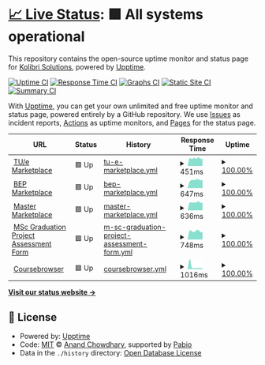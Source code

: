 # [📈 Live Status](https://status.kolibri.dev): <!--live status--> **🟩 All systems operational**

This repository contains the open-source uptime monitor and status page for [Kolibri Solutions](https://kolibrisolutions.nl), powered by [Upptime](https://github.com/upptime/upptime).

[![Uptime CI](https://github.com/KolibriSolutions/monitoring/workflows/Uptime%20CI/badge.svg)](https://github.com/KolibriSolutions/monitoring/actions?query=workflow%3A%22Uptime+CI%22)
[![Response Time CI](https://github.com/KolibriSolutions/monitoring/workflows/Response%20Time%20CI/badge.svg)](https://github.com/KolibriSolutions/monitoring/actions?query=workflow%3A%22Response+Time+CI%22)
[![Graphs CI](https://github.com/KolibriSolutions/monitoring/workflows/Graphs%20CI/badge.svg)](https://github.com/KolibriSolutions/monitoring/actions?query=workflow%3A%22Graphs+CI%22)
[![Static Site CI](https://github.com/KolibriSolutions/monitoring/workflows/Static%20Site%20CI/badge.svg)](https://github.com/KolibriSolutions/monitoring/actions?query=workflow%3A%22Static+Site+CI%22)
[![Summary CI](https://github.com/KolibriSolutions/monitoring/workflows/Summary%20CI/badge.svg)](https://github.com/KolibriSolutions/monitoring/actions?query=workflow%3A%22Summary+CI%22)

With [Upptime](https://upptime.js.org), you can get your own unlimited and free uptime monitor and status page, powered entirely by a GitHub repository. We use [Issues](https://github.com/KolibriSolutions/monitoring/issues) as incident reports, [Actions](https://github.com/KolibriSolutions/monitoring/actions) as uptime monitors, and [Pages](https://status.kolibri.dev) for the status page.

<!--start: status pages-->
<!-- This summary is generated by Upptime (https://github.com/upptime/upptime) -->
<!-- Do not edit this manually, your changes will be overwritten -->
<!-- prettier-ignore -->
| URL | Status | History | Response Time | Uptime |
| --- | ------ | ------- | ------------- | ------ |
| <img alt="" src="https://icons.duckduckgo.com/ip3/marketplacetue.nl.ico" height="13"> [TU/e Marketplace](https://marketplacetue.nl/) | 🟩 Up | [tu-e-marketplace.yml](https://github.com/KolibriSolutions/monitoring/commits/HEAD/history/tu-e-marketplace.yml) | <details><summary><img alt="Response time graph" src="./graphs/tu-e-marketplace/response-time-week.png" height="20"> 451ms</summary><br><a href="https://status.kolibri.dev/history/tu-e-marketplace"><img alt="Response time 526" src="https://img.shields.io/endpoint?url=https%3A%2F%2Fraw.githubusercontent.com%2FKolibriSolutions%2Fmonitoring%2FHEAD%2Fapi%2Ftu-e-marketplace%2Fresponse-time.json"></a><br><a href="https://status.kolibri.dev/history/tu-e-marketplace"><img alt="24-hour response time 419" src="https://img.shields.io/endpoint?url=https%3A%2F%2Fraw.githubusercontent.com%2FKolibriSolutions%2Fmonitoring%2FHEAD%2Fapi%2Ftu-e-marketplace%2Fresponse-time-day.json"></a><br><a href="https://status.kolibri.dev/history/tu-e-marketplace"><img alt="7-day response time 451" src="https://img.shields.io/endpoint?url=https%3A%2F%2Fraw.githubusercontent.com%2FKolibriSolutions%2Fmonitoring%2FHEAD%2Fapi%2Ftu-e-marketplace%2Fresponse-time-week.json"></a><br><a href="https://status.kolibri.dev/history/tu-e-marketplace"><img alt="30-day response time 526" src="https://img.shields.io/endpoint?url=https%3A%2F%2Fraw.githubusercontent.com%2FKolibriSolutions%2Fmonitoring%2FHEAD%2Fapi%2Ftu-e-marketplace%2Fresponse-time-month.json"></a><br><a href="https://status.kolibri.dev/history/tu-e-marketplace"><img alt="1-year response time 526" src="https://img.shields.io/endpoint?url=https%3A%2F%2Fraw.githubusercontent.com%2FKolibriSolutions%2Fmonitoring%2FHEAD%2Fapi%2Ftu-e-marketplace%2Fresponse-time-year.json"></a></details> | <details><summary><a href="https://status.kolibri.dev/history/tu-e-marketplace">100.00%</a></summary><a href="https://status.kolibri.dev/history/tu-e-marketplace"><img alt="All-time uptime 100.00%" src="https://img.shields.io/endpoint?url=https%3A%2F%2Fraw.githubusercontent.com%2FKolibriSolutions%2Fmonitoring%2FHEAD%2Fapi%2Ftu-e-marketplace%2Fuptime.json"></a><br><a href="https://status.kolibri.dev/history/tu-e-marketplace"><img alt="24-hour uptime 100.00%" src="https://img.shields.io/endpoint?url=https%3A%2F%2Fraw.githubusercontent.com%2FKolibriSolutions%2Fmonitoring%2FHEAD%2Fapi%2Ftu-e-marketplace%2Fuptime-day.json"></a><br><a href="https://status.kolibri.dev/history/tu-e-marketplace"><img alt="7-day uptime 100.00%" src="https://img.shields.io/endpoint?url=https%3A%2F%2Fraw.githubusercontent.com%2FKolibriSolutions%2Fmonitoring%2FHEAD%2Fapi%2Ftu-e-marketplace%2Fuptime-week.json"></a><br><a href="https://status.kolibri.dev/history/tu-e-marketplace"><img alt="30-day uptime 100.00%" src="https://img.shields.io/endpoint?url=https%3A%2F%2Fraw.githubusercontent.com%2FKolibriSolutions%2Fmonitoring%2FHEAD%2Fapi%2Ftu-e-marketplace%2Fuptime-month.json"></a><br><a href="https://status.kolibri.dev/history/tu-e-marketplace"><img alt="1-year uptime 100.00%" src="https://img.shields.io/endpoint?url=https%3A%2F%2Fraw.githubusercontent.com%2FKolibriSolutions%2Fmonitoring%2FHEAD%2Fapi%2Ftu-e-marketplace%2Fuptime-year.json"></a></details>
| <img alt="" src="https://icons.duckduckgo.com/ip3/bep.ele.tue.nl.ico" height="13"> [BEP Marketplace](https://bep.ele.tue.nl/) | 🟩 Up | [bep-marketplace.yml](https://github.com/KolibriSolutions/monitoring/commits/HEAD/history/bep-marketplace.yml) | <details><summary><img alt="Response time graph" src="./graphs/bep-marketplace/response-time-week.png" height="20"> 647ms</summary><br><a href="https://status.kolibri.dev/history/bep-marketplace"><img alt="Response time 751" src="https://img.shields.io/endpoint?url=https%3A%2F%2Fraw.githubusercontent.com%2FKolibriSolutions%2Fmonitoring%2FHEAD%2Fapi%2Fbep-marketplace%2Fresponse-time.json"></a><br><a href="https://status.kolibri.dev/history/bep-marketplace"><img alt="24-hour response time 659" src="https://img.shields.io/endpoint?url=https%3A%2F%2Fraw.githubusercontent.com%2FKolibriSolutions%2Fmonitoring%2FHEAD%2Fapi%2Fbep-marketplace%2Fresponse-time-day.json"></a><br><a href="https://status.kolibri.dev/history/bep-marketplace"><img alt="7-day response time 647" src="https://img.shields.io/endpoint?url=https%3A%2F%2Fraw.githubusercontent.com%2FKolibriSolutions%2Fmonitoring%2FHEAD%2Fapi%2Fbep-marketplace%2Fresponse-time-week.json"></a><br><a href="https://status.kolibri.dev/history/bep-marketplace"><img alt="30-day response time 751" src="https://img.shields.io/endpoint?url=https%3A%2F%2Fraw.githubusercontent.com%2FKolibriSolutions%2Fmonitoring%2FHEAD%2Fapi%2Fbep-marketplace%2Fresponse-time-month.json"></a><br><a href="https://status.kolibri.dev/history/bep-marketplace"><img alt="1-year response time 751" src="https://img.shields.io/endpoint?url=https%3A%2F%2Fraw.githubusercontent.com%2FKolibriSolutions%2Fmonitoring%2FHEAD%2Fapi%2Fbep-marketplace%2Fresponse-time-year.json"></a></details> | <details><summary><a href="https://status.kolibri.dev/history/bep-marketplace">100.00%</a></summary><a href="https://status.kolibri.dev/history/bep-marketplace"><img alt="All-time uptime 100.00%" src="https://img.shields.io/endpoint?url=https%3A%2F%2Fraw.githubusercontent.com%2FKolibriSolutions%2Fmonitoring%2FHEAD%2Fapi%2Fbep-marketplace%2Fuptime.json"></a><br><a href="https://status.kolibri.dev/history/bep-marketplace"><img alt="24-hour uptime 100.00%" src="https://img.shields.io/endpoint?url=https%3A%2F%2Fraw.githubusercontent.com%2FKolibriSolutions%2Fmonitoring%2FHEAD%2Fapi%2Fbep-marketplace%2Fuptime-day.json"></a><br><a href="https://status.kolibri.dev/history/bep-marketplace"><img alt="7-day uptime 100.00%" src="https://img.shields.io/endpoint?url=https%3A%2F%2Fraw.githubusercontent.com%2FKolibriSolutions%2Fmonitoring%2FHEAD%2Fapi%2Fbep-marketplace%2Fuptime-week.json"></a><br><a href="https://status.kolibri.dev/history/bep-marketplace"><img alt="30-day uptime 100.00%" src="https://img.shields.io/endpoint?url=https%3A%2F%2Fraw.githubusercontent.com%2FKolibriSolutions%2Fmonitoring%2FHEAD%2Fapi%2Fbep-marketplace%2Fuptime-month.json"></a><br><a href="https://status.kolibri.dev/history/bep-marketplace"><img alt="1-year uptime 100.00%" src="https://img.shields.io/endpoint?url=https%3A%2F%2Fraw.githubusercontent.com%2FKolibriSolutions%2Fmonitoring%2FHEAD%2Fapi%2Fbep-marketplace%2Fuptime-year.json"></a></details>
| <img alt="" src="https://icons.duckduckgo.com/ip3/master.ele.tue.nl.ico" height="13"> [Master Marketplace](https://master.ele.tue.nl/) | 🟩 Up | [master-marketplace.yml](https://github.com/KolibriSolutions/monitoring/commits/HEAD/history/master-marketplace.yml) | <details><summary><img alt="Response time graph" src="./graphs/master-marketplace/response-time-week.png" height="20"> 636ms</summary><br><a href="https://status.kolibri.dev/history/master-marketplace"><img alt="Response time 749" src="https://img.shields.io/endpoint?url=https%3A%2F%2Fraw.githubusercontent.com%2FKolibriSolutions%2Fmonitoring%2FHEAD%2Fapi%2Fmaster-marketplace%2Fresponse-time.json"></a><br><a href="https://status.kolibri.dev/history/master-marketplace"><img alt="24-hour response time 636" src="https://img.shields.io/endpoint?url=https%3A%2F%2Fraw.githubusercontent.com%2FKolibriSolutions%2Fmonitoring%2FHEAD%2Fapi%2Fmaster-marketplace%2Fresponse-time-day.json"></a><br><a href="https://status.kolibri.dev/history/master-marketplace"><img alt="7-day response time 636" src="https://img.shields.io/endpoint?url=https%3A%2F%2Fraw.githubusercontent.com%2FKolibriSolutions%2Fmonitoring%2FHEAD%2Fapi%2Fmaster-marketplace%2Fresponse-time-week.json"></a><br><a href="https://status.kolibri.dev/history/master-marketplace"><img alt="30-day response time 749" src="https://img.shields.io/endpoint?url=https%3A%2F%2Fraw.githubusercontent.com%2FKolibriSolutions%2Fmonitoring%2FHEAD%2Fapi%2Fmaster-marketplace%2Fresponse-time-month.json"></a><br><a href="https://status.kolibri.dev/history/master-marketplace"><img alt="1-year response time 749" src="https://img.shields.io/endpoint?url=https%3A%2F%2Fraw.githubusercontent.com%2FKolibriSolutions%2Fmonitoring%2FHEAD%2Fapi%2Fmaster-marketplace%2Fresponse-time-year.json"></a></details> | <details><summary><a href="https://status.kolibri.dev/history/master-marketplace">100.00%</a></summary><a href="https://status.kolibri.dev/history/master-marketplace"><img alt="All-time uptime 100.00%" src="https://img.shields.io/endpoint?url=https%3A%2F%2Fraw.githubusercontent.com%2FKolibriSolutions%2Fmonitoring%2FHEAD%2Fapi%2Fmaster-marketplace%2Fuptime.json"></a><br><a href="https://status.kolibri.dev/history/master-marketplace"><img alt="24-hour uptime 100.00%" src="https://img.shields.io/endpoint?url=https%3A%2F%2Fraw.githubusercontent.com%2FKolibriSolutions%2Fmonitoring%2FHEAD%2Fapi%2Fmaster-marketplace%2Fuptime-day.json"></a><br><a href="https://status.kolibri.dev/history/master-marketplace"><img alt="7-day uptime 100.00%" src="https://img.shields.io/endpoint?url=https%3A%2F%2Fraw.githubusercontent.com%2FKolibriSolutions%2Fmonitoring%2FHEAD%2Fapi%2Fmaster-marketplace%2Fuptime-week.json"></a><br><a href="https://status.kolibri.dev/history/master-marketplace"><img alt="30-day uptime 100.00%" src="https://img.shields.io/endpoint?url=https%3A%2F%2Fraw.githubusercontent.com%2FKolibriSolutions%2Fmonitoring%2FHEAD%2Fapi%2Fmaster-marketplace%2Fuptime-month.json"></a><br><a href="https://status.kolibri.dev/history/master-marketplace"><img alt="1-year uptime 100.00%" src="https://img.shields.io/endpoint?url=https%3A%2F%2Fraw.githubusercontent.com%2FKolibriSolutions%2Fmonitoring%2FHEAD%2Fapi%2Fmaster-marketplace%2Fuptime-year.json"></a></details>
| <img alt="" src="https://icons.duckduckgo.com/ip3/examination.master.ele.tue.nl.ico" height="13"> [MSc Graduation Project Assessment Form](https://examination.master.ele.tue.nl/) | 🟩 Up | [m-sc-graduation-project-assessment-form.yml](https://github.com/KolibriSolutions/monitoring/commits/HEAD/history/m-sc-graduation-project-assessment-form.yml) | <details><summary><img alt="Response time graph" src="./graphs/m-sc-graduation-project-assessment-form/response-time-week.png" height="20"> 748ms</summary><br><a href="https://status.kolibri.dev/history/m-sc-graduation-project-assessment-form"><img alt="Response time 881" src="https://img.shields.io/endpoint?url=https%3A%2F%2Fraw.githubusercontent.com%2FKolibriSolutions%2Fmonitoring%2FHEAD%2Fapi%2Fm-sc-graduation-project-assessment-form%2Fresponse-time.json"></a><br><a href="https://status.kolibri.dev/history/m-sc-graduation-project-assessment-form"><img alt="24-hour response time 690" src="https://img.shields.io/endpoint?url=https%3A%2F%2Fraw.githubusercontent.com%2FKolibriSolutions%2Fmonitoring%2FHEAD%2Fapi%2Fm-sc-graduation-project-assessment-form%2Fresponse-time-day.json"></a><br><a href="https://status.kolibri.dev/history/m-sc-graduation-project-assessment-form"><img alt="7-day response time 748" src="https://img.shields.io/endpoint?url=https%3A%2F%2Fraw.githubusercontent.com%2FKolibriSolutions%2Fmonitoring%2FHEAD%2Fapi%2Fm-sc-graduation-project-assessment-form%2Fresponse-time-week.json"></a><br><a href="https://status.kolibri.dev/history/m-sc-graduation-project-assessment-form"><img alt="30-day response time 881" src="https://img.shields.io/endpoint?url=https%3A%2F%2Fraw.githubusercontent.com%2FKolibriSolutions%2Fmonitoring%2FHEAD%2Fapi%2Fm-sc-graduation-project-assessment-form%2Fresponse-time-month.json"></a><br><a href="https://status.kolibri.dev/history/m-sc-graduation-project-assessment-form"><img alt="1-year response time 881" src="https://img.shields.io/endpoint?url=https%3A%2F%2Fraw.githubusercontent.com%2FKolibriSolutions%2Fmonitoring%2FHEAD%2Fapi%2Fm-sc-graduation-project-assessment-form%2Fresponse-time-year.json"></a></details> | <details><summary><a href="https://status.kolibri.dev/history/m-sc-graduation-project-assessment-form">100.00%</a></summary><a href="https://status.kolibri.dev/history/m-sc-graduation-project-assessment-form"><img alt="All-time uptime 100.00%" src="https://img.shields.io/endpoint?url=https%3A%2F%2Fraw.githubusercontent.com%2FKolibriSolutions%2Fmonitoring%2FHEAD%2Fapi%2Fm-sc-graduation-project-assessment-form%2Fuptime.json"></a><br><a href="https://status.kolibri.dev/history/m-sc-graduation-project-assessment-form"><img alt="24-hour uptime 100.00%" src="https://img.shields.io/endpoint?url=https%3A%2F%2Fraw.githubusercontent.com%2FKolibriSolutions%2Fmonitoring%2FHEAD%2Fapi%2Fm-sc-graduation-project-assessment-form%2Fuptime-day.json"></a><br><a href="https://status.kolibri.dev/history/m-sc-graduation-project-assessment-form"><img alt="7-day uptime 100.00%" src="https://img.shields.io/endpoint?url=https%3A%2F%2Fraw.githubusercontent.com%2FKolibriSolutions%2Fmonitoring%2FHEAD%2Fapi%2Fm-sc-graduation-project-assessment-form%2Fuptime-week.json"></a><br><a href="https://status.kolibri.dev/history/m-sc-graduation-project-assessment-form"><img alt="30-day uptime 100.00%" src="https://img.shields.io/endpoint?url=https%3A%2F%2Fraw.githubusercontent.com%2FKolibriSolutions%2Fmonitoring%2FHEAD%2Fapi%2Fm-sc-graduation-project-assessment-form%2Fuptime-month.json"></a><br><a href="https://status.kolibri.dev/history/m-sc-graduation-project-assessment-form"><img alt="1-year uptime 100.00%" src="https://img.shields.io/endpoint?url=https%3A%2F%2Fraw.githubusercontent.com%2FKolibriSolutions%2Fmonitoring%2FHEAD%2Fapi%2Fm-sc-graduation-project-assessment-form%2Fuptime-year.json"></a></details>
| <img alt="" src="https://icons.duckduckgo.com/ip3/coursebrowser.nl.ico" height="13"> [Coursebrowser](https://coursebrowser.nl/) | 🟩 Up | [coursebrowser.yml](https://github.com/KolibriSolutions/monitoring/commits/HEAD/history/coursebrowser.yml) | <details><summary><img alt="Response time graph" src="./graphs/coursebrowser/response-time-week.png" height="20"> 1016ms</summary><br><a href="https://status.kolibri.dev/history/coursebrowser"><img alt="Response time 661" src="https://img.shields.io/endpoint?url=https%3A%2F%2Fraw.githubusercontent.com%2FKolibriSolutions%2Fmonitoring%2FHEAD%2Fapi%2Fcoursebrowser%2Fresponse-time.json"></a><br><a href="https://status.kolibri.dev/history/coursebrowser"><img alt="24-hour response time 433" src="https://img.shields.io/endpoint?url=https%3A%2F%2Fraw.githubusercontent.com%2FKolibriSolutions%2Fmonitoring%2FHEAD%2Fapi%2Fcoursebrowser%2Fresponse-time-day.json"></a><br><a href="https://status.kolibri.dev/history/coursebrowser"><img alt="7-day response time 1016" src="https://img.shields.io/endpoint?url=https%3A%2F%2Fraw.githubusercontent.com%2FKolibriSolutions%2Fmonitoring%2FHEAD%2Fapi%2Fcoursebrowser%2Fresponse-time-week.json"></a><br><a href="https://status.kolibri.dev/history/coursebrowser"><img alt="30-day response time 661" src="https://img.shields.io/endpoint?url=https%3A%2F%2Fraw.githubusercontent.com%2FKolibriSolutions%2Fmonitoring%2FHEAD%2Fapi%2Fcoursebrowser%2Fresponse-time-month.json"></a><br><a href="https://status.kolibri.dev/history/coursebrowser"><img alt="1-year response time 661" src="https://img.shields.io/endpoint?url=https%3A%2F%2Fraw.githubusercontent.com%2FKolibriSolutions%2Fmonitoring%2FHEAD%2Fapi%2Fcoursebrowser%2Fresponse-time-year.json"></a></details> | <details><summary><a href="https://status.kolibri.dev/history/coursebrowser">100.00%</a></summary><a href="https://status.kolibri.dev/history/coursebrowser"><img alt="All-time uptime 100.00%" src="https://img.shields.io/endpoint?url=https%3A%2F%2Fraw.githubusercontent.com%2FKolibriSolutions%2Fmonitoring%2FHEAD%2Fapi%2Fcoursebrowser%2Fuptime.json"></a><br><a href="https://status.kolibri.dev/history/coursebrowser"><img alt="24-hour uptime 100.00%" src="https://img.shields.io/endpoint?url=https%3A%2F%2Fraw.githubusercontent.com%2FKolibriSolutions%2Fmonitoring%2FHEAD%2Fapi%2Fcoursebrowser%2Fuptime-day.json"></a><br><a href="https://status.kolibri.dev/history/coursebrowser"><img alt="7-day uptime 100.00%" src="https://img.shields.io/endpoint?url=https%3A%2F%2Fraw.githubusercontent.com%2FKolibriSolutions%2Fmonitoring%2FHEAD%2Fapi%2Fcoursebrowser%2Fuptime-week.json"></a><br><a href="https://status.kolibri.dev/history/coursebrowser"><img alt="30-day uptime 100.00%" src="https://img.shields.io/endpoint?url=https%3A%2F%2Fraw.githubusercontent.com%2FKolibriSolutions%2Fmonitoring%2FHEAD%2Fapi%2Fcoursebrowser%2Fuptime-month.json"></a><br><a href="https://status.kolibri.dev/history/coursebrowser"><img alt="1-year uptime 100.00%" src="https://img.shields.io/endpoint?url=https%3A%2F%2Fraw.githubusercontent.com%2FKolibriSolutions%2Fmonitoring%2FHEAD%2Fapi%2Fcoursebrowser%2Fuptime-year.json"></a></details>

<!--end: status pages-->

[**Visit our status website →**](https://status.kolibri.dev)

## 📄 License

- Powered by: [Upptime](https://github.com/upptime/upptime)
- Code: [MIT](./LICENSE) © [Anand Chowdhary](https://anandchowdhary.com), supported by [Pabio](https://pabio.com)
- Data in the `./history` directory: [Open Database License](https://opendatacommons.org/licenses/odbl/1-0/)
